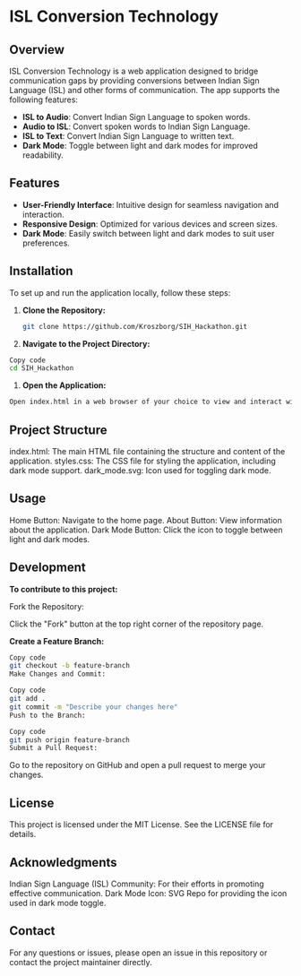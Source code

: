 # ISL Conversion Technology

## Overview

ISL Conversion Technology is a web application designed to bridge communication gaps by providing conversions between Indian Sign Language (ISL) and other forms of communication. The app supports the following features:

- **ISL to Audio**: Convert Indian Sign Language to spoken words.
- **Audio to ISL**: Convert spoken words to Indian Sign Language.
- **ISL to Text**: Convert Indian Sign Language to written text.
- **Dark Mode**: Toggle between light and dark modes for improved readability.

## Features

- **User-Friendly Interface**: Intuitive design for seamless navigation and interaction.
- **Responsive Design**: Optimized for various devices and screen sizes.
- **Dark Mode**: Easily switch between light and dark modes to suit user preferences.

## Installation

To set up and run the application locally, follow these steps:

1. **Clone the Repository:**

   ```bash
   git clone https://github.com/Kroszborg/SIH_Hackathon.git
   ```

2. **Navigate to the Project Directory:**

 ```bash
Copy code
cd SIH_Hackathon
 ```

1. **Open the Application:**

```bash
Open index.html in a web browser of your choice to view and interact with the application.
```

## Project Structure

index.html: The main HTML file containing the structure and content of the application.
styles.css: The CSS file for styling the application, including dark mode support.
dark_mode.svg: Icon used for toggling dark mode.

## Usage

Home Button: Navigate to the home page.
About Button: View information about the application.
Dark Mode Button: Click the icon to toggle between light and dark modes.

## Development

**To contribute to this project:**

Fork the Repository:

Click the "Fork" button at the top right corner of the repository page.

**Create a Feature Branch:**

```bash
Copy code
git checkout -b feature-branch
Make Changes and Commit:
```

```bash
Copy code
git add .
git commit -m "Describe your changes here"
Push to the Branch:
```

```bash
Copy code
git push origin feature-branch
Submit a Pull Request:
```

Go to the repository on GitHub and open a pull request to merge your changes.

## License

This project is licensed under the MIT License. See the LICENSE file for details.

## Acknowledgments

Indian Sign Language (ISL) Community: For their efforts in promoting effective communication.
Dark Mode Icon: SVG Repo for providing the icon used in dark mode toggle.

## Contact

For any questions or issues, please open an issue in this repository or contact the project maintainer directly.
